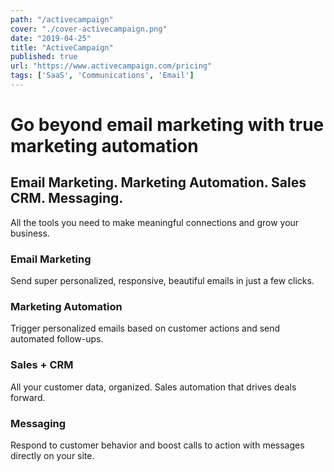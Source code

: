 ```yaml
---
path: "/activecampaign"
cover: "./cover-activecampaign.png"
date: "2019-04-25"
title: "ActiveCampaign"
published: true
url: "https://www.activecampaign.com/pricing"
tags: ['SaaS', 'Communications', 'Email']
---
```

# Go beyond email marketing with true marketing automation


## Email Marketing. Marketing Automation. Sales CRM. Messaging.

All the tools you need to make meaningful connections and grow your business.

### Email Marketing
Send super personalized, responsive, beautiful emails in just a few clicks.

### Marketing Automation
Trigger personalized emails based on customer actions and send automated follow-ups.

### Sales + CRM
All your customer data, organized. Sales automation that drives deals forward.

### Messaging
Respond to customer behavior and boost calls to action with messages directly on your site.
